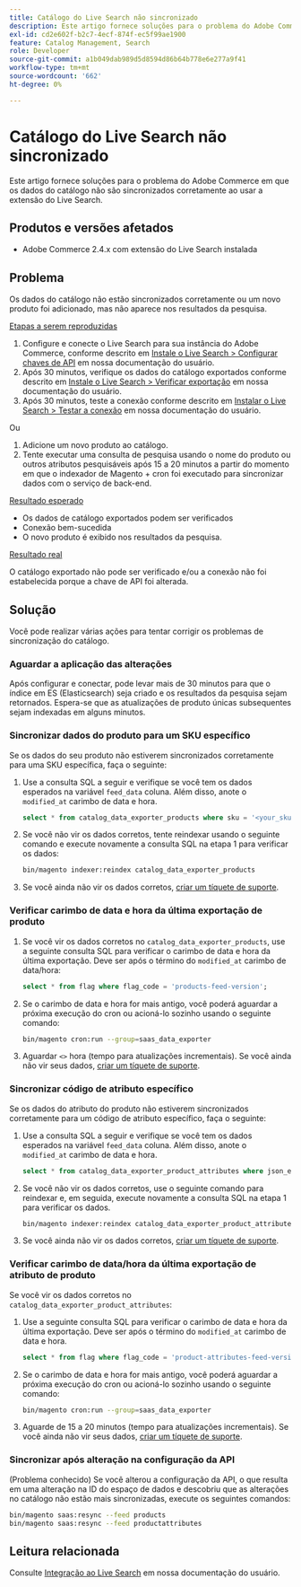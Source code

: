 ```yaml
---
title: Catálogo do Live Search não sincronizado
description: Este artigo fornece soluções para o problema do Adobe Commerce em que os dados do catálogo não são sincronizados corretamente ao usar a extensão do Live Search.
exl-id: cd2e602f-b2c7-4ecf-874f-ec5f99ae1900
feature: Catalog Management, Search
role: Developer
source-git-commit: a1b049dab989d5d8594d86b64b778e6e277a9f41
workflow-type: tm+mt
source-wordcount: '662'
ht-degree: 0%

---
```


# Catálogo do Live Search não sincronizado

Este artigo fornece soluções para o problema do Adobe Commerce em que os dados do catálogo não são sincronizados corretamente ao usar a extensão do Live Search.

## Produtos e versões afetados

* Adobe Commerce 2.4.x com extensão do Live Search instalada

## Problema

Os dados do catálogo não estão sincronizados corretamente ou um novo produto foi adicionado, mas não aparece nos resultados da pesquisa.

<u>Etapas a serem reproduzidas</u>

1. Configure e conecte o Live Search para sua instância do Adobe Commerce, conforme descrito em [Instale o Live Search > Configurar chaves de API](https://experienceleague.adobe.com/docs/commerce-merchant-services/live-search/onboard/install.html#configure-api-keys) em nossa documentação do usuário.
1. Após 30 minutos, verifique os dados do catálogo exportados conforme descrito em [Instale o Live Search > Verificar exportação](https://experienceleague.adobe.com/docs/commerce-merchant-services/live-search/onboard/install.html#verify-export) em nossa documentação do usuário.
1. Após 30 minutos, teste a conexão conforme descrito em [Instalar o Live Search > Testar a conexão](https://experienceleague.adobe.com/docs/commerce-merchant-services/live-search/onboard/install.html#test-connection) em nossa documentação do usuário.

Ou

1. Adicione um novo produto ao catálogo.
1. Tente executar uma consulta de pesquisa usando o nome do produto ou outros atributos pesquisáveis após 15 a 20 minutos a partir do momento em que o indexador de Magento + cron foi executado para sincronizar dados com o serviço de back-end.

<u>Resultado esperado</u>

* Os dados de catálogo exportados podem ser verificados
* Conexão bem-sucedida
* O novo produto é exibido nos resultados da pesquisa.

<u>Resultado real</u>

O catálogo exportado não pode ser verificado e/ou a conexão não foi estabelecida porque a chave de API foi alterada.

## Solução

Você pode realizar várias ações para tentar corrigir os problemas de sincronização do catálogo.

### Aguardar a aplicação das alterações

Após configurar e conectar, pode levar mais de 30 minutos para que o índice em ES (Elasticsearch) seja criado e os resultados da pesquisa sejam retornados. Espera-se que as atualizações de produto únicas subsequentes sejam indexadas em alguns minutos.

### Sincronizar dados do produto para um SKU específico

Se os dados do seu produto não estiverem sincronizados corretamente para uma SKU específica, faça o seguinte:

1. Use a consulta SQL a seguir e verifique se você tem os dados esperados na variável `feed_data` coluna. Além disso, anote o `modified_at` carimbo de data e hora.

   ```sql
   select * from catalog_data_exporter_products where sku = '<your_sku>' and store_view_code = '<your_ store_view_code>';
   ```

1. Se você não vir os dados corretos, tente reindexar usando o seguinte comando e execute novamente a consulta SQL na etapa 1 para verificar os dados:

   ```bash
   bin/magento indexer:reindex catalog_data_exporter_products
   ```

1. Se você ainda não vir os dados corretos, [criar um tíquete de suporte](/help/help-center-guide/help-center/magento-help-center-user-guide.md#submit-ticket).

### Verificar carimbo de data e hora da última exportação de produto

1. Se você vir os dados corretos no `catalog_data_exporter_products`, use a seguinte consulta SQL para verificar o carimbo de data e hora da última exportação. Deve ser após o término do `modified_at` carimbo de data/hora:

   ```sql
   select * from flag where flag_code = 'products-feed-version';
   ```

1. Se o carimbo de data e hora for mais antigo, você poderá aguardar a próxima execução do cron ou acioná-lo sozinho usando o seguinte comando:

   ```bash
   bin/magento cron:run --group=saas_data_exporter
   ```

1. Aguardar `<>` hora (tempo para atualizações incrementais). Se você ainda não vir seus dados, [criar um tíquete de suporte](/help/help-center-guide/help-center/magento-help-center-user-guide.md#submit-ticket).

### Sincronizar código de atributo específico

Se os dados do atributo do produto não estiverem sincronizados corretamente para um código de atributo específico, faça o seguinte:

1. Use a consulta SQL a seguir e verifique se você tem os dados esperados na variável `feed_data` coluna. Além disso, anote o `modified_at` carimbo de data e hora.

   ```sql
   select * from catalog_data_exporter_product_attributes where json_extract(feed_data, '$.attributeCode') = '<your_attribute_code>' and store_view_code = '<your_ store_view_code>';
   ```

1. Se você não vir os dados corretos, use o seguinte comando para reindexar e, em seguida, execute novamente a consulta SQL na etapa 1 para verificar os dados.

   ```bash
   bin/magento indexer:reindex catalog_data_exporter_product_attributes
   ```

1. Se você ainda não vir os dados corretos, [criar um tíquete de suporte](/help/help-center-guide/help-center/magento-help-center-user-guide.md#submit-ticket).

### Verificar carimbo de data/hora da última exportação de atributo de produto

Se você vir os dados corretos no `catalog_data_exporter_product_attributes`:

1. Use a seguinte consulta SQL para verificar o carimbo de data e hora da última exportação. Deve ser após o término do `modified_at` carimbo de data e hora.

   ```sql
   select * from flag where flag_code = 'product-attributes-feed-version';
   ```

1. Se o carimbo de data e hora for mais antigo, você poderá aguardar a próxima execução do cron ou acioná-lo sozinho usando o seguinte comando:

   ```bash
   bin/magento cron:run --group=saas_data_exporter
   ```

1. Aguarde de 15 a 20 minutos (tempo para atualizações incrementais). Se você ainda não vir seus dados, [criar um tíquete de suporte](/help/help-center-guide/help-center/magento-help-center-user-guide.md#submit-ticket).

### Sincronizar após alteração na configuração da API

(Problema conhecido) Se você alterou a configuração da API, o que resulta em uma alteração na ID do espaço de dados e descobriu que as alterações no catálogo não estão mais sincronizadas, execute os seguintes comandos:

```bash
bin/magento saas:resync --feed products
bin/magento saas:resync --feed productattributes
```

## Leitura relacionada

Consulte [Integração ao Live Search](https://experienceleague.adobe.com/docs/commerce-merchant-services/live-search/onboard/onboarding-overview.html) em nossa documentação do usuário.
